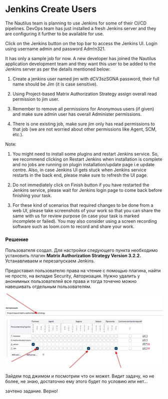 # Jenkins Create Users

The Nautilus team is planning to use Jenkins for some of their CI/CD pipelines. DevOps team has just installed a fresh Jenkins server and they are configuring it further to be available for use.

Click on the Jenkins button on the top bar to access the Jenkins UI. Login using username admin and password Adm!n321.

It has only a sample job for now. A new developer has joined the Nautilus application development team and they want this user to be added to the Jenkins server as per the details mentioned below:


1. Create a jenkins user named jim with dCV3szSGNA password, their full name should be Jim (it is case sensitive).

2. Using Project-based Matrix Authorization Strategy assign overall read permission to jim user.

3. Remember to remove all permissions for Anonymous users (if given) and make sure admin user has overall Administer permissions.

4. There is one existing job, make sure jim only has read permissions to that job (we are not worried about other permissions like Agent, SCM, etc.).


Note:

1. You might need to install some plugins and restart Jenkins service. So, we recommend clicking on Restart Jenkins when installation is complete and no jobs are running on plugin installation/update page i.e update centre. Also, in case Jenkins UI gets stuck when Jenkins service restarts in the back end, please make sure to refresh the UI page.


2. Do not immediately click on Finish button if you have restarted the Jenkins service, please wait for Jenkins login page to come back before finishing your task.


3. For these kind of scenarios that required changes to be done from a web UI, please take screenshots of your work so that you can share the same with us for review purpose (in case your task is marked incomplete or failed). You may also consider using a screen recording software such as loom.com to record and share your work.

### Решение

Пользователя создал. Для настройки следующего пункта необходимо установить плагин __Matrix Authorization Strategy Version 3.2.2.__ Устанавливаем и перезапускаем Jenkins.

Предоставил пользователю права на чтение с помощью плагина, найти не просто, на вкладке Security, Авторизация. Нужно удалить у анонимных пользователей все права и тогда точечно можно навешивать отдельным пользователям.

![](../img/jim_user.png)

Зайдем под джимом и посмотрим что он может. Видит задачу, но не более, не знаю, достаточно ему этого будет по условию или нет...

зачтено задание. Верно!
